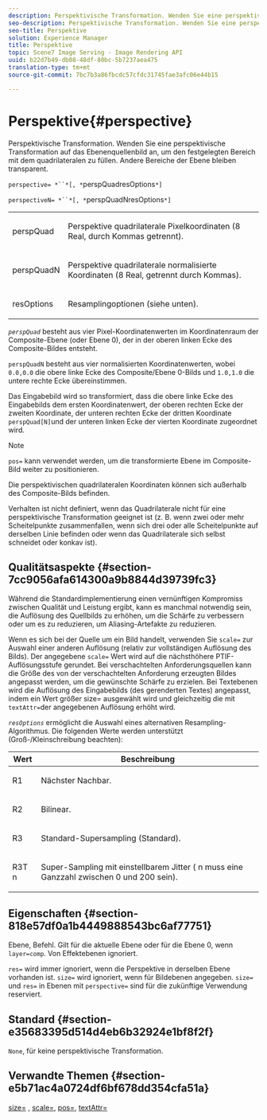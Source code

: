 ```yaml
---
description: Perspektivische Transformation. Wenden Sie eine perspektivische Transformation auf das Ebenenquellenbild an, um den festgelegten Bereich mit dem quadrilateralen zu füllen. Andere Bereiche der Ebene bleiben transparent.
seo-description: Perspektivische Transformation. Wenden Sie eine perspektivische Transformation auf das Ebenenquellenbild an, um den festgelegten Bereich mit dem quadrilateralen zu füllen. Andere Bereiche der Ebene bleiben transparent.
seo-title: Perspektive
solution: Experience Manager
title: Perspektive
topic: Scene7 Image Serving - Image Rendering API
uuid: b22d7b49-db08-48df-80bc-5b7237aea475
translation-type: tm+mt
source-git-commit: 7bc7b3a86fbcdc57cfdc31745fae3afc06e44b15

---
```



# Perspektive{#perspective}

Perspektivische Transformation. Wenden Sie eine perspektivische Transformation auf das Ebenenquellenbild an, um den festgelegten Bereich mit dem quadrilateralen zu füllen. Andere Bereiche der Ebene bleiben transparent.

`perspective= *``*[, *`perspQuadresOptions`*]`

`perspectiveN= *``*[, *`perspQuadNresOptions`*]`

<table id="simpletable_4BD38BBF53964F7D97B9E58914C97B3F"> 
 <tr class="strow"> 
  <td class="stentry"> <p><span class="varname"> perspQuad</span> </p></td> 
  <td class="stentry"> <p>Perspektive quadrilaterale Pixelkoordinaten (8 Real, durch Kommas getrennt). </p></td> 
 </tr> 
 <tr class="strow"> 
  <td class="stentry"> <p><span class="varname"> perspQuadN</span> </p></td> 
  <td class="stentry"> <p>Perspektive quadrilaterale normalisierte Koordinaten (8 Real, getrennt durch Kommas). </p></td> 
 </tr> 
 <tr class="strow"> 
  <td class="stentry"> <p><span class="varname"> resOptions</span> </p></td> 
  <td class="stentry"> <p>Resamplingoptionen (siehe unten). </p></td> 
 </tr> 
</table>

*`perspQuad`* besteht aus vier Pixel-Koordinatenwerten im Koordinatenraum der Composite-Ebene (oder Ebene 0), der in der oberen linken Ecke des Composite-Bildes entsteht.

`perspQuadN` besteht aus vier normalisierten Koordinatenwerten, wobei `0.0,0.0` die obere linke Ecke des Composite/Ebene 0-Bilds und `1.0,1.0` die untere rechte Ecke übereinstimmen.

Das Eingabebild wird so transformiert, dass die obere linke Ecke des Eingabebilds dem ersten Koordinatenwert, der oberen rechten Ecke der zweiten Koordinate, der unteren rechten Ecke der dritten Koordinate `perspQuad[N]`und der unteren linken Ecke der vierten Koordinate zugeordnet wird.

>[!NOTE]
>
>`pos=` kann verwendet werden, um die transformierte Ebene im Composite-Bild weiter zu positionieren.

Die perspektivischen quadrilateralen Koordinaten können sich außerhalb des Composite-Bilds befinden.

Verhalten ist nicht definiert, wenn das Quadrilaterale nicht für eine perspektivische Transformation geeignet ist (z. B. wenn zwei oder mehr Scheitelpunkte zusammenfallen, wenn sich drei oder alle Scheitelpunkte auf derselben Linie befinden oder wenn das Quadrilaterale sich selbst schneidet oder konkav ist).

## Qualitätsaspekte {#section-7cc9056afa614300a9b8844d39739fc3}

Während die Standardimplementierung einen vernünftigen Kompromiss zwischen Qualität und Leistung ergibt, kann es manchmal notwendig sein, die Auflösung des Quellbilds zu erhöhen, um die Schärfe zu verbessern oder um es zu reduzieren, um Aliasing-Artefakte zu reduzieren.

Wenn es sich bei der Quelle um ein Bild handelt, verwenden Sie `scale=` zur Auswahl einer anderen Auflösung (relativ zur vollständigen Auflösung des Bilds). Der angegebene `scale=` Wert wird auf die nächsthöhere PTIF-Auflösungsstufe gerundet. Bei verschachtelten Anforderungsquellen kann die Größe des von der verschachtelten Anforderung erzeugten Bildes angepasst werden, um die gewünschte Schärfe zu erzielen. Bei Textebenen wird die Auflösung des Eingabebilds (des gerenderten Textes) angepasst, indem ein Wert größer size= ausgewählt wird und gleichzeitig die mit `textAttr=`der angegebenen Auflösung erhöht wird.

*`resOptions`* ermöglicht die Auswahl eines alternativen Resampling-Algorithmus. Die folgenden Werte werden unterstützt (Groß-/Kleinschreibung beachten):

<table id="table_0F20007986324E228096888ED37219C0"> 
 <thead> 
  <tr> 
   <th class="entry"> <b> Wert</b> </th> 
   <th class="entry"> <b> Beschreibung</b> </th> 
  </tr> 
 </thead>
 <tbody> 
  <tr> 
   <td> <p> <span class="codeph"> R1</span> </p> </td> 
   <td> <p> Nächster Nachbar. </p> </td> 
  </tr> 
  <tr> 
   <td> <p> <span class="codeph"> R2</span> </p> </td> 
   <td> <p> Bilinear. </p> </td> 
  </tr> 
  <tr> 
   <td> <p> <span class="codeph"> R3</span> </p> </td> 
   <td> <p> Standard-Supersampling (Standard). </p> </td> 
  </tr> 
  <tr> 
   <td> <p> <span class="codeph">R3T<span class="varname"> n</span></span> </p> </td> 
   <td> <p> Super-Sampling mit einstellbarem Jitter (<span class="varname"> n</span> muss eine Ganzzahl zwischen 0 und 200 sein). </p> </td> 
  </tr> 
 </tbody> 
</table>

## Eigenschaften {#section-818e57df0a1b4449888543bc6af77751}

Ebene, Befehl. Gilt für die aktuelle Ebene oder für die Ebene 0, wenn `layer=comp`. Von Effektebenen ignoriert.

`res=` wird immer ignoriert, wenn die Perspektive in derselben Ebene vorhanden ist. `size=` wird ignoriert, wenn für Bildebenen angegeben. `size=` und `res=` in Ebenen mit `perspective=` sind für die zukünftige Verwendung reserviert.

## Standard {#section-e35683395d514d4eb6b32924e1bf8f2f}

`None`, für keine perspektivische Transformation.

## Verwandte Themen {#section-e5b71ac4a0724df6bf678dd354cfa51a}

[size=](../../../../../is-api/http-ref/image-serving-api-ref/c-http-protocol-reference/c-data-types/r-size.md#reference-04d383f32c7b4003bed9978cb854747b) , [scale=](../../../../../is-api/http-ref/image-serving-api-ref/c-http-protocol-reference/c-command-reference/r-is-http-scale.md#reference-098c30cea1764f189e6f7c7e400cc065), [pos=](../../../../../is-api/http-ref/image-serving-api-ref/c-http-protocol-reference/c-command-reference/r-pos.md#reference-65de948f4b404f1182b22119ca332143), [textAttr=](../../../../../is-api/http-ref/image-serving-api-ref/c-http-protocol-reference/c-command-reference/r-textattr.md#reference-ff00484fa3244286abeff34911f7ec0d)
